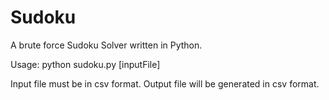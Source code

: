 Sudoku
======
A brute force Sudoku Solver written in Python.

Usage: python sudoku.py [inputFile]

Input file must be in csv format.
Output file will be generated in csv format.

